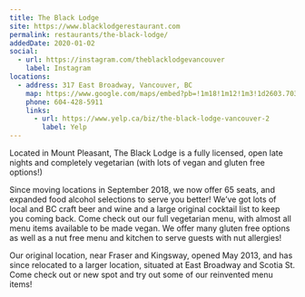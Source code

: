 ```yaml
---
title: The Black Lodge
site: https://www.blacklodgerestaurant.com
permalink: restaurants/the-black-lodge/
addedDate: 2020-01-02
social:
  - url: https://instagram.com/theblacklodgevancouver
    label: Instagram
locations:
  - address: 317 East Broadway, Vancouver, BC
    map: https://www.google.com/maps/embed?pb=!1m18!1m12!1m3!1d2603.7036086390303!2d-123.1007804840917!3d49.26306347932919!2m3!1f0!2f0!3f0!3m2!1i1024!2i768!4f13.1!3m3!1m2!1s0x54867157d1ec11eb%3A0x31ba9ef7b0afacf!2sThe%20Black%20Lodge!5e0!3m2!1sen!2sca!4v1578294504095!5m2!1sen!2sca
    phone: 604-428-5911
    links:
      - url: https://www.yelp.ca/biz/the-black-lodge-vancouver-2
        label: Yelp
---
```


Located in Mount Pleasant, The Black Lodge is a fully licensed, open late nights and completely vegetarian (with lots of vegan and gluten free options!)

<!--more-->

Since moving locations in September 2018, we now offer 65 seats, and expanded food alcohol selections to serve you better! We’ve got lots of local and BC craft beer and wine and a large original cocktail list to keep you coming back. Come check out our full vegetarian menu, with almost all menu items available to be made vegan. We offer many gluten free options as well as a nut free menu and kitchen to serve guests with nut allergies!

Our original location, near Fraser and Kingsway, opened May 2013, and has since relocated to a larger location, situated at East Broadway and Scotia St. Come check out or new spot and try out some of our reinvented menu items!
